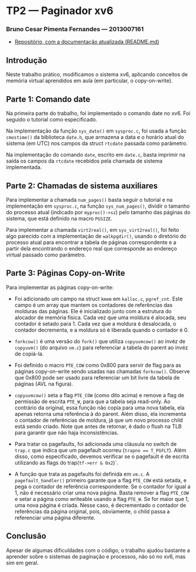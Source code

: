 # TP2 &mdash; Paginador xv6
### Bruno Cesar Pimenta Fernandes &mdash; 2013007161
* [Repositório, com a documentação atualizada (README.md)](https://github.com/brunocpf/so_tp2)


## Introdução

Neste trabalho prático, modificamos o sistema xv6, aplicando conceitos de memória virtual aprendidos em aula (em particular, o copy-on-write).


## Parte 1: Comando date

Na primeira parte do trabalho, foi implementado o comando date no xv6. Foi seguido o tutorial como especificado.

Na implementação da função `sys_date()` em `sysproc.c`, foi usada a função `cmostime()` da biblioteca `date.h`, que armazena a data e o horário atual do sistema (em UTC) nos campos da struct `rtcdate` passada como parâmetro.

Na implementação do comando `date`, escrito em `date.c`, basta imprimir na saída os campos da `rtcdate` recebidos pela chamada de sistema implementada.

## Parte 2: Chamadas de sistema auxiliares

Para implementar a chamada ``num_pages()`` basta seguir o tutorial e na implementação em ``sysproc.c``, na função ``sys_num_pages()``, dividir o tamanho do processo atual (indicado por ``myproc()->sz``) pelo tamanho das páginas do sistema, que está definido na macro ``PGSIZE``.

Para implementar a chamada ``virt2real()``, em ``sys_virt2real()``, foi feito algo parecido com a implementação de ``walkpgdir()``, usando o diretório do processo atual para encontrar a tabela de páginas correspondente e a partir dela encontrando o endereço real que corresponde ao endereço virtual passado como parâmetro.

## Parte 3: Páginas Copy-on-Write

Para implementar as páginas copy-on-write:

* Foi adicionado um campo na struct ``kmem`` em ``kalloc.c``, ``pgref_cnt``. Este campo é um array que mantem os contadores de referências das molduras das páginas. Ele é inicializado junto com a estrutura do alocador de memória física. Cada vez que uma moldura é alocada, seu contador é setado para 1. Cada vez que a moldura é desalocada, o contador decrementa, e a moldura só é liberada quando o contador é 0.

* ``forkcow()`` é uma versão do ``fork()`` que utiliza ``copyuvmcow()`` ao invéz de ``copyuvm()`` (do arquivo ``vm.c``) para referenciar a tabela do parent ao invéz de copiá-la.

* Foi definido o macro ``PTE_COW`` como 0x800 para servir de flag para as páginas copy-on-write sendo usadas nas chamadas ``forkcow()``. Observe que 0x800 pode ser usado para referenciar um bit livre da tabela de páginas (AVL na figura).

* ``copyuvmcow()`` seta a flag ``PTE_COW`` (como dito acima) e remove a flag de permissão de escrita ``PTE_W``, para que a tabela seja read-only. Ao contrário da original, essa função não copia para uma nova tabela, ela apenas retorna uma referência à do parent. Além disso, ela incrementa o contador de referências de moldura, já que um novo processo child está sendo criado. Note que antes de retornar, é dado o flush na TLB para garantir que não haja inconsistências.

* Para tratar os pagefaults, foi adicionada uma cláusula no switch de ``trap.c`` que indica que um pagefault ocorreu (``trapno == T_PGFLT``). Além disso, como especificado, devemos verificar se o pagefault é de escrita utilizando as flags do trap(``tf->err & 0x2``)`.

* A função que trata as pagefaults foi definida em ``vm.c``. A ``pagefault_handler()`` primeiro garante que a flag ``PTE_COW`` está setada, e pega o contador de referência correspondente. Se o contador for igual a 1, não é necessário criar uma nova página. Basta remover a flag ``PTE_COW`` e setar a página como writeable usando a flag ``PTE_W``. Se for maior que 1, uma nova página é criada. Nesse caso, é decrementado o contador de referências da página original, pois, obviamente, o child passa a referenciar uma página diferente.

## Conclusão

Apesar de algumas dificuldades com o código, o trabalho ajudou bastante a aprender sobre o sistemas de paginação e processos, não só no xv6, mas sim em geral.